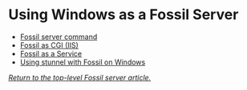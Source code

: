 # Using Windows as a Fossil Server

- [Fossil server command](./none.md)
- [Fossil as CGI (IIS)](./iis.md)
- [Fossil as a Service](./service.md)
- [Using stunnel with Fossil on Windows](./stunnel.md)

*[Return to the top-level Fossil server article.](../)*
